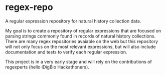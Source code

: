 regex-repo
==========

A regular expression repository for natural history collection data.

My goal is to create a repository of regular expressions that are focused on parsing strings commonly found in records of natural history collections. There are many regex repositories avaiable on the web but this repository will not only focus on the most relevant expressions, but will also include documentation and tests to verify each regular expression.

This project is in a very early stage and will rely on the contributions of regexperts (hello iDigBio Hackathoners).
